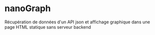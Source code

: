 # nanoGraph
Récupération de données d'un API json et affichage graphique dans une page HTML statique sans serveur backend
